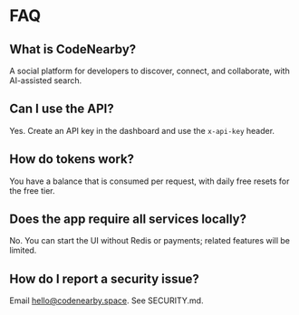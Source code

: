 # FAQ

## What is CodeNearby?
A social platform for developers to discover, connect, and collaborate, with AI-assisted search.

## Can I use the API?
Yes. Create an API key in the dashboard and use the `x-api-key` header.

## How do tokens work?
You have a balance that is consumed per request, with daily free resets for the free tier.

## Does the app require all services locally?
No. You can start the UI without Redis or payments; related features will be limited.

## How do I report a security issue?
Email hello@codenearby.space. See SECURITY.md.
